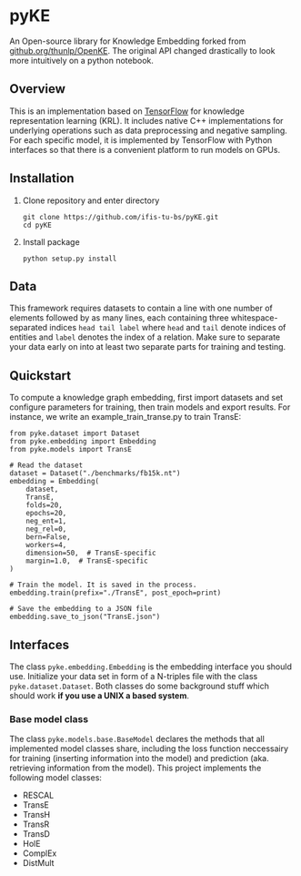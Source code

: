 # pyKE

An Open-source library for Knowledge Embedding forked from [github.org/thunlp/OpenKE](http://github.org/thunlp/OpenKE).
The original API changed drastically to look more intuitively on a python notebook.


## Overview

This is an implementation based on [TensorFlow](http://www.tensorflow.org) for knowledge representation learning (KRL).
It includes native C++ implementations for underlying operations such as data preprocessing and negative sampling.
For each specific model, it is implemented by TensorFlow with Python interfaces so that there is a convenient platform to run models on GPUs.


## Installation

1. Clone repository and enter directory

    ```
    git clone https://github.com/ifis-tu-bs/pyKE.git
    cd pyKE
    ```

1. Install package

	`python setup.py install`


## Data

This framework requires datasets to contain a line with one number of elements followed by as many lines, each containing three whitespace-separated indices `head tail label` where `head` and `tail` denote indices of entities and `label` denotes the index of a relation.
Make sure to separate your data early on into at least two separate parts for training and testing.


## Quickstart

To compute a knowledge graph embedding, first import datasets and set configure parameters for training, then train models and export results. For instance, we write an example_train_transe.py to train TransE:

	from pyke.dataset import Dataset
    from pyke.embedding import Embedding
    from pyke.models import TransE
    
    # Read the dataset
    dataset = Dataset("./benchmarks/fb15k.nt")
    embedding = Embedding(
        dataset,
        TransE,
        folds=20,
        epochs=20,
        neg_ent=1,
        neg_rel=0,
        bern=False,
        workers=4,
        dimension=50,  # TransE-specific
        margin=1.0,  # TransE-specific
    )
    
    # Train the model. It is saved in the process.
    embedding.train(prefix="./TransE", post_epoch=print)
    
    # Save the embedding to a JSON file
    embedding.save_to_json("TransE.json")


## Interfaces

The class `pyke.embedding.Embedding` is the embedding interface you should use. Initialize your data set in form
of a N-triples file with the class `pyke.dataset.Dataset`. Both classes do some background stuff which should work
**if you use a UNIX a based system**.


### Base model class

The class `pyke.models.base.BaseModel` declares the methods that all implemented model classes share, including the loss function neccessairy for training (inserting information into the model) and prediction (aka. retrieving information from the model).
This project implements the following model classes:

- RESCAL
- TransE
- TransH
- TransR
- TransD
- HolE
- ComplEx
- DistMult

